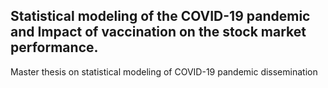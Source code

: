 ## Statistical modeling of the COVID-19 pandemic and Impact of vaccination on the stock market performance.
Master thesis on statistical modeling of COVID-19 pandemic dissemination
